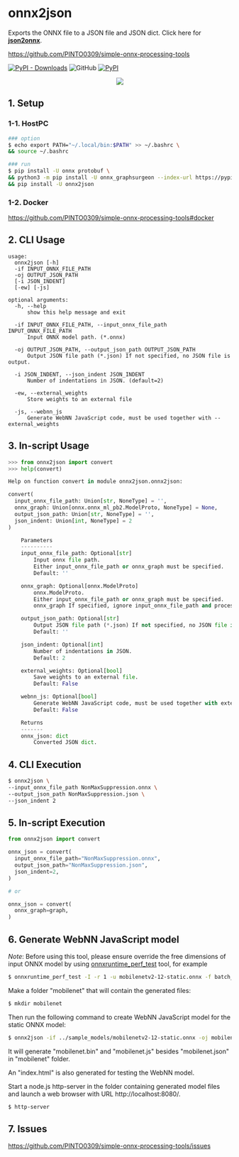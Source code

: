 # onnx2json
Exports the ONNX file to a JSON file and JSON dict. Click here for **[json2onnx](https://github.com/PINTO0309/json2onnx)**.

https://github.com/PINTO0309/simple-onnx-processing-tools

[![PyPI - Downloads](https://img.shields.io/pypi/dm/onnx2json?color=2BAF2B&label=Downloads%EF%BC%8FInstalled)](https://pypistats.org/packages/onnx2json) ![GitHub](https://img.shields.io/github/license/PINTO0309/onnx2json?color=2BAF2B) [![PyPI](https://img.shields.io/pypi/v/onnx2json?color=2BAF2B)](https://pypi.org/project/onnx2json/)

<p align="center">
  <img src="https://user-images.githubusercontent.com/33194443/170162575-4c3b9b62-a8f4-44a3-9240-856f9abdf460.png" />
</p>

## 1. Setup

### 1-1. HostPC
```bash
### option
$ echo export PATH="~/.local/bin:$PATH" >> ~/.bashrc \
&& source ~/.bashrc

### run
$ pip install -U onnx protobuf \
&& python3 -m pip install -U onnx_graphsurgeon --index-url https://pypi.ngc.nvidia.com \
&& pip install -U onnx2json
```
### 1-2. Docker
https://github.com/PINTO0309/simple-onnx-processing-tools#docker

## 2. CLI Usage
```
usage:
  onnx2json [-h]
  -if INPUT_ONNX_FILE_PATH
  -oj OUTPUT_JSON_PATH
  [-i JSON_INDENT]
  [-ew] [-js]

optional arguments:
  -h, --help
      show this help message and exit

  -if INPUT_ONNX_FILE_PATH, --input_onnx_file_path INPUT_ONNX_FILE_PATH
      Input ONNX model path. (*.onnx)

  -oj OUTPUT_JSON_PATH, --output_json_path OUTPUT_JSON_PATH
      Output JSON file path (*.json) If not specified, no JSON file is output.

  -i JSON_INDENT, --json_indent JSON_INDENT
      Number of indentations in JSON. (default=2)

  -ew, --external_weights
      Store weights to an external file

  -js, --webnn_js
      Generate WebNN JavaScript code, must be used together with --external_weights
```

## 3. In-script Usage
```python
>>> from onnx2json import convert
>>> help(convert)

Help on function convert in module onnx2json.onnx2json:

convert(
  input_onnx_file_path: Union[str, NoneType] = '',
  onnx_graph: Union[onnx.onnx_ml_pb2.ModelProto, NoneType] = None,
  output_json_path: Union[str, NoneType] = '',
  json_indent: Union[int, NoneType] = 2
)

    Parameters
    ----------
    input_onnx_file_path: Optional[str]
        Input onnx file path.
        Either input_onnx_file_path or onnx_graph must be specified.
        Default: ''

    onnx_graph: Optional[onnx.ModelProto]
        onnx.ModelProto.
        Either input_onnx_file_path or onnx_graph must be specified.
        onnx_graph If specified, ignore input_onnx_file_path and process onnx_graph.

    output_json_path: Optional[str]
        Output JSON file path (*.json) If not specified, no JSON file is output.
        Default: ''

    json_indent: Optional[int]
        Number of indentations in JSON.
        Default: 2

    external_weights: Optional[bool]
        Save weights to an external file.
        Default: False

    webnn_js: Optional[bool]
        Generate WebNN JavaScript code, must be used together with external_weights.
        Default: False

    Returns
    -------
    onnx_json: dict
        Converted JSON dict.
```

## 4. CLI Execution
```bash
$ onnx2json \
--input_onnx_file_path NonMaxSuppression.onnx \
--output_json_path NonMaxSuppression.json \
--json_indent 2
```

## 5. In-script Execution
```python
from onnx2json import convert

onnx_json = convert(
  input_onnx_file_path="NonMaxSuppression.onnx",
  output_json_path="NonMaxSuppression.json",
  json_indent=2,
)

# or

onnx_json = convert(
  onnx_graph=graph,
)
```

## 6. Generate WebNN JavaScript model
*Note*: Before using this tool, please ensure override the free dimensions of input ONNX model by using [onnxruntime_perf_test](https://github.com/microsoft/onnxruntime/blob/main/onnxruntime/test/perftest/README.md) tool, for example
```bash
$ onnxruntime_perf_test -I -r 1 -u mobilenetv2-12-static.onnx -f batch_size:1 -o 1 mobilenetv2-12.onnx
```

Make a folder "mobilenet" that will contain the generated files:
```bash
$ mkdir mobilenet
```

Then run the following command to create WebNN JavaScript model for the static ONNX model:
```bash
$ onnx2json -if ../sample_models/mobilenetv2-12-static.onnx -oj mobilenet/mobilenet.json -ew -js
```
It will generate "mobilenet.bin" and "mobilenet.js" besides "mobilenet.json" in "mobilenet" folder.

An "index.html" is also generated for testing the WebNN model.

Start a node.js http-server in the folder containing generated model files and launch a web browser with URL http://localhost:8080/.
```bash
$ http-server
```

## 7. Issues
https://github.com/PINTO0309/simple-onnx-processing-tools/issues
